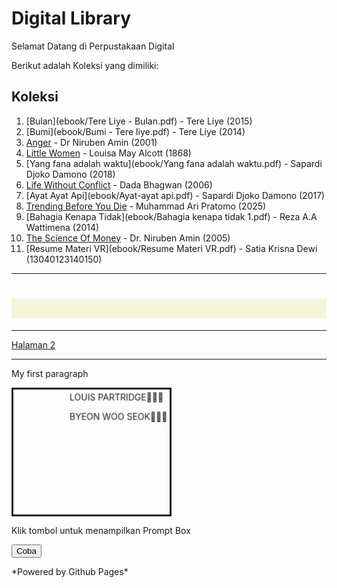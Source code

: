 # Digital Library

Selamat Datang di Perpustakaan Digital

Berikut adalah Koleksi yang dimiliki:
## Koleksi

1. [Bulan](ebook/Tere Liye - Bulan.pdf) - Tere Liye (2015)
2. [Bumi](ebook/Bumi - Tere liye.pdf) - Tere Liye (2014)
3. [Anger](ebook/Anger.pdf) - Dr Niruben Amin (2001)
4. [Little Women](ebook/Little-Women.pdf) - Louisa May Alcott (1868)
5. [Yang fana adalah waktu](ebook/Yang fana adalah waktu.pdf) - Sapardi Djoko Damono  (2018)
6. [Life Without Conflict](ebook/Life-Without-Conflict.pdf) - Dada Bhagwan (2006)
7. [Ayat Ayat Api](ebook/Ayat-ayat api.pdf) - Sapardi Djoko Damono (2017)
8. [Trending Before You Die](ebook/TRENDING-BEFORE-YOU-DIE.pdf) - Muhammad Ari Pratomo (2025)
9. [Bahagia Kenapa Tidak](ebook/Bahagia kenapa tidak 1.pdf) - Reza A.A Wattimena (2014)
10. [The Science Of Money](ebook/The-Science-Of-Money.pdf) - Dr. Niruben Amin (2005)
11. [Resume Materi VR](ebook/Resume Materi VR.pdf) - Satia Krisna Dewi (13040123140150)

---
<html>
<HEAD>
<TITLE>Judul dokumen</TITLE>
</HEAD>
<body> 
<h1 style="background-color:beige;">
<marquee scrollamount=10 direction="up"><font color="blue" face="Britannic">Ini halaman 1</font></h1> 
</marquee></h1>
<hr>
<a href="halaman2.html">Halaman 2</a>
<hr>
<p>My first paragraph</p>
<marquee direction="down" width="250" height="200" behavior="alternate" style="border:solid">
<marquee behavior="alternate">
LOUIS PARTRIDGE💙💙💙<p>BYEON WOO SEOK💙💙💙</p>
</marquee>
</marquee>
<p>Klik tombol untuk menampilkan Prompt Box</p>
<button onclick="myFunction()">Coba</button>
<p id="demo"></p>
<script>
function myFunction() {
    var x;
    var nama = prompt("Anda telah mengambil matakuliah Teknologi Informasi, ketikkan nama Anda!","Your Name Here");
    var nim = prompt("Ketikkan nim Anda!"); 
	var prodi = prompt("Ketikkan prodi Anda!"); 
	if (nama != null) {document.getElementById("demo").innerHTML
	="Selamat Pagi " + nama + "! Nim Anda : "+ nim + ", ProdiAnda : "+prodi;}}
</script
</body>
</html>
*Powered by Github Pages*
